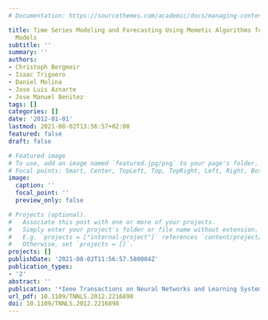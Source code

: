 ```yaml
---
# Documentation: https://sourcethemes.com/academic/docs/managing-content/

title: Time Series Modeling and Forecasting Using Memetic Algorithms for Regime-Switching
  Models
subtitle: ''
summary: ''
authors:
- Christoph Bergmeir
- Isaac Triguero
- Daniel Molina
- Jose Luis Aznarte
- Jose Manuel Benitez
tags: []
categories: []
date: '2012-01-01'
lastmod: 2021-08-02T13:56:57+02:00
featured: false
draft: false

# Featured image
# To use, add an image named `featured.jpg/png` to your page's folder.
# Focal points: Smart, Center, TopLeft, Top, TopRight, Left, Right, BottomLeft, Bottom, BottomRight.
image:
  caption: ''
  focal_point: ''
  preview_only: false

# Projects (optional).
#   Associate this post with one or more of your projects.
#   Simply enter your project's folder or file name without extension.
#   E.g. `projects = ["internal-project"]` references `content/project/deep-learning/index.md`.
#   Otherwise, set `projects = []`.
projects: []
publishDate: '2021-08-02T11:56:57.580084Z'
publication_types:
- '2'
abstract: ''
publication: '*Ieee Transactions on Neural Networks and Learning Systems*'
url_pdf: 10.1109/TNNLS.2012.2216898
doi: 10.1109/TNNLS.2012.2216898
---
```

